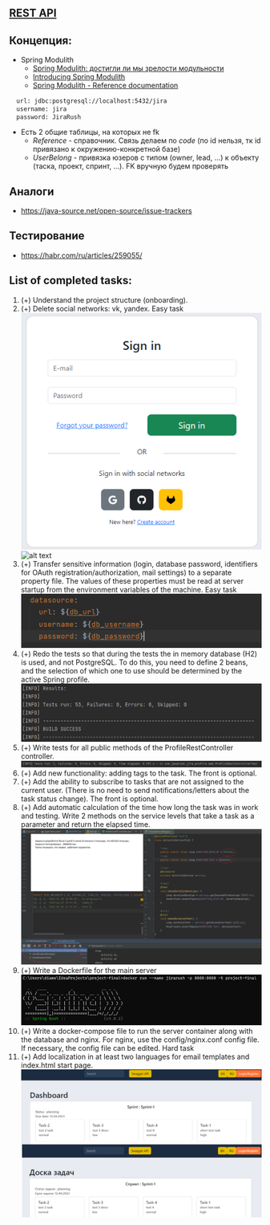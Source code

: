 ## [REST API](http://localhost:8080/doc)

## Концепция:
- Spring Modulith
  - [Spring Modulith: достигли ли мы зрелости модульности](https://habr.com/ru/post/701984/)
  - [Introducing Spring Modulith](https://spring.io/blog/2022/10/21/introducing-spring-modulith)
  - [Spring Modulith - Reference documentation](https://docs.spring.io/spring-modulith/docs/current-SNAPSHOT/reference/html/)

```
  url: jdbc:postgresql://localhost:5432/jira
  username: jira
  password: JiraRush
```
- Есть 2 общие таблицы, на которых не fk
  - _Reference_ - справочник. Связь делаем по _code_ (по id нельзя, тк id привязано к окружению-конкретной базе)
  - _UserBelong_ - привязка юзеров с типом (owner, lead, ...) к объекту (таска, проект, спринт, ...). FK вручную будем проверять

## Аналоги
- https://java-source.net/open-source/issue-trackers

## Тестирование
- https://habr.com/ru/articles/259055/

## List of completed tasks:
1. (+) Understand the project structure (onboarding).
2. (+) Delete social networks: vk, yandex. Easy task
   ![alt text](https://github.com/Gluk87/project-final/blob/dev/img/screen2.png)
   ![alt text](https://github.com/Gluk87/project-final/blob/dev/img/screen2a.png)
3. (+) Transfer sensitive information (login, database password, identifiers for OAuth registration/authorization, mail settings) to a separate property file. The values of these properties must be read at server startup from the environment variables of the machine. Easy task
   ![alt text](https://github.com/Gluk87/project-final/blob/dev/img/screen3.png)
4. (+) Redo the tests so that during the tests the in memory database (H2) is used, and not PostgreSQL. To do this, you need to define 2 beans, and the selection of which one to use should be determined by the active Spring profile.
   ![alt text](https://github.com/Gluk87/project-final/blob/dev/img/screen4.png)
5. (+) Write tests for all public methods of the ProfileRestController controller.
   ![alt text](https://github.com/Gluk87/project-final/blob/dev/img/screen5.png)
6. (+) Add new functionality: adding tags to the task. The front is optional.
7. (+) Add the ability to subscribe to tasks that are not assigned to the current user. (There is no need to send notifications/letters about the task status change). The front is optional.
8. (+) Add automatic calculation of the time how long the task was in work and testing. Write 2 methods on the service levels that take a task as a parameter and return the elapsed time.
   ![alt text](https://github.com/Gluk87/project-final/blob/dev/img/screen8.png)
9. (+) Write a Dockerfile for the main server
   ![alt text](https://github.com/Gluk87/project-final/blob/dev/img/screen9.png)
10. (+) Write a docker-compose file to run the server container along with the database and nginx. For nginx, use the config/nginx.conf config file. If necessary, the config file can be edited. Hard task
11. (+) Add localization in at least two languages for email templates and index.html start page.
    ![alt text](https://github.com/Gluk87/project-final/blob/dev/img/screen11.png)
